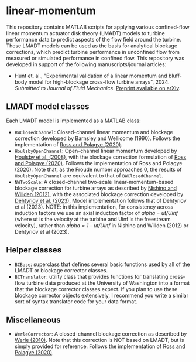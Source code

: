 # linear-momentum
This repository contains MATLAB scripts for applying various confined-flow linear momentum actuator disk theory (LMADT) models to turbine performance data to predict aspects of the flow field around the turbine.
These LMADT models can be used as the basis for analytical blockage corrections, which predict turbine performance in unconfined flow from measured or simulated performance in confined flow.
This repository was developed in support of the following manuscripts/journal articles:
- Hunt et. al., "Experimental validation of a linear momentum and bluff-body model for high-blockage cross-flow turbine arrays", 2024. *Submitted to Journal of Fluid Mechanics*. [Preprint available on arXiv](https://doi.org/10.48550/arXiv.2408.16705).

## LMADT model classes
Each LMADT model is implemented as a MATLAB class:
- `BWClosedChannel`: Closed-channel linear momentum and blockage correction developed by Barnsley and Wellicome (1990). Follows the implementation of [Ross and Polagye (2020)](https://doi.org/10.1016/j.renene.2020.01.135).
- `HoulsbyOpenChannel`: Open-channel linear momentum developed by [Houlsby et al. (2008)](https://ora.ox.ac.uk/objects/uuid:5576d575-7bac-44b6-ac79-f698edcda40e), with the blockage correction formulation of [Ross and Polagye (2020)](https://doi.org/10.1016/j.renene.2020.01.135). Follows the implementation of Ross and Polagye (2020). Note that, as the Froude number approaches 0, the results of `HoulsbyOpenChannel` are equivalent to that of `BWClosedChannel`.
- `NWTwoScale`: A closed-channel two-scale linear-momentum-based blockage correction for turbine arrays as described by [Nishino and Willden (2012)](https://doi.org/10.1017/jfm.2012.349), with the associated blockage correction developed by [Dehtyriov et al. (2023)](https://submissions.ewtec.org/proc-ewtec/article/view/366). Model implementation follows that of Dehtyriov et al (2023). NOTE: in this implementation, for consistency across induction factors we use an axial induction factor of *alpha = ut/Uinf* (where ut is the velocity at the turbine and Uinf is the freestream velocity), rather than *alpha = 1 - ut/Uinf* in Nishino and Willden (2012) or Dehtyriov et al (2023). 

## Helper classes
- `BCBase`: superclass that defines several basic functions used by all of the LMADT or blockage corrector classes.
- `BCTranslator`: utility class that provides functions for translating cross-flow turbine data produced at the University of Washington into a format that the blockage corrector classes expect. If you plan to use these blockage corrector objects extensively, I recommend you write a similar sort of syntax translator code for your data format.

## Miscellaneous
- `WerleCorrector`: A closed-channel blockage correction as described by [Werle (2010)](https://arc.aiaa.org/doi/10.2514/1.44602). Note that this correction is NOT based on LMADT, but is simply provided for reference. Follows the implementation of [Ross and Polagye (2020)](https://doi.org/10.1016/j.renene.2020.01.135).
